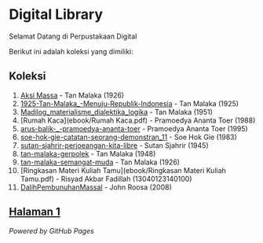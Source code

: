 # Digital Library

Selamat Datang di Perpustakaan Digital

Berikut ini adalah koleksi yang dimiliki:

## Koleksi
1. [Aksi Massa](ebook/Aksi_Massa_Tan_Malaka.pdf) - Tan Malaka (1926)
2. [1925-Tan-Malaka_-Menuju-Republik-Indonesia](ebook/1925-Tan-Malaka_-Menuju-Republik-Indonesia.pdf) - Tan Malaka (1925)
3. [Madilog_materialisme_dialektika_logika](ebook/Madilog_materialisme_dialektika_logika.pdf) - Tan Malaka (1951)
4. [Rumah Kaca](ebook/Rumah Kaca.pdf) - Pramoedya Ananta Toer (1988)
5. [arus-balik-_-pramoedya-ananta-toer](ebook/arus-balik-_-pramoedya-ananta-toer.pdf) - Pramoedya Ananta Toer (1995)
6. [soe-hok-gie-catatan-seorang-demonstran_11](ebook/soe-hok-gie-catatan-seorang-demonstran_11.pdf) - Soe Hok Gie (1983)
7. [sutan-sjahrir-perjoeangan-kita-libre](ebook/sutan-sjahrir-perjoeangan-kita-libre.pdf) - Sutan Sjahrir (1945)
8. [tan-malaka-gerpolek](ebook/tan-malaka-gerpolek.pdf) - Tan Malaka (1948)
9. [tan-malaka-semangat-muda](ebook/tan-malaka-semangat-muda.pdf) - Tan Malaka (1926)
10. [Ringkasan Materi Kuliah Tamu](ebook/Ringkasan Materi Kuliah Tamu.pdf) - Risyad Akbar Fadillah (13040123140100)
11. [DalihPembunuhanMassal](ebook/DalihPembunuhanMassal.pdf) - John Roosa (2008)

<a href="webti/halaman1.html">Halaman 1</a>
---

*Powered by GitHub Pages*
